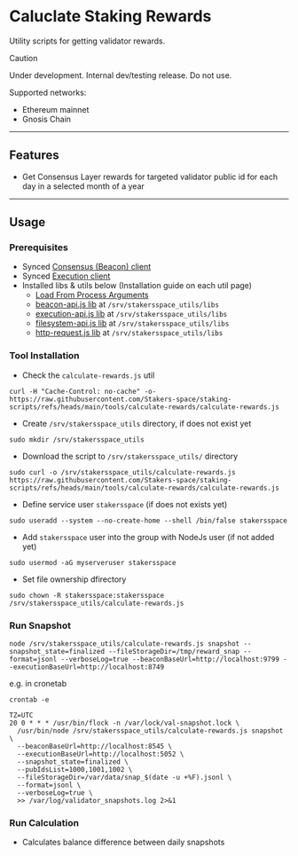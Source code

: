 # Caluclate Staking Rewards

Utility scripts for getting validator rewards.

> [!CAUTION]
> Under development. Internal dev/testing release. Do not use.

Supported networks:
- Ethereum mainnet
- Gnosis Chain

---
## Features
- Get Consensus Layer rewards for targeted validator public id for each day in a selected month of a year

---
## Usage
### Prerequisites
- Synced [Consensus (Beacon) client](https://stakers.space/guides)
- Synced [Execution client](https://stakers.space/guides)
- Installed libs & utils below (Installation guide on each util page)
  - [Load From Process Arguments](https://github.com/Stakers-space/staking-scripts/tree/main/libs/load-from-process-arguments)
  - [beacon-api.js lib](https://github.com/Stakers-space/staking-scripts/tree/main/libs/beacon-api) at `/srv/stakersspace_utils/libs`
  - [execution-api.js lib](https://github.com/Stakers-space/staking-scripts/tree/main/libs/execution-api) at `/srv/stakersspace_utils/libs`
  - [filesystem-api.js lib](https://github.com/Stakers-space/staking-scripts/tree/main/libs/filesystem-api) at `/srv/stakersspace_utils/libs`
  - [http-request.js lib](https://github.com/Stakers-space/staking-scripts/tree/main/libs/http-request) at `/srv/stakersspace_utils/libs`

### Tool Installation
- Check the `calculate-rewards.js` util
```
curl -H "Cache-Control: no-cache" -o- https://raw.githubusercontent.com/Stakers-space/staking-scripts/refs/heads/main/tools/calculate-rewards/calculate-rewards.js
```
- Create `/srv/stakersspace_utils` directory, if does not exist yet
```
sudo mkdir /srv/stakersspace_utils
```
- Download the script to `/srv/stakersspace_utils/` directory
```
sudo curl -o /srv/stakersspace_utils/calculate-rewards.js https://raw.githubusercontent.com/Stakers-space/staking-scripts/refs/heads/main/tools/calculate-rewards/calculate-rewards.js
```
- Define service user `stakersspace` (if does not exists yet)
```
sudo useradd --system --no-create-home --shell /bin/false stakersspace
```
- Add `stakersspace` user into the group with NodeJs user (if not added yet)
```
sudo usermod -aG myserveruser stakersspace
```
- Set file ownership dfirectory
```
sudo chown -R stakersspace:stakersspace /srv/stakersspace_utils/calculate-rewards.js
```

### Run Snapshot
```
node /srv/stakersspace_utils/calculate-rewards.js snapshot --snapshot_state=finalized --fileStorageDir=/tmp/reward_snap --format=jsonl --verboseLog=true --beaconBaseUrl=http://localhost:9799 --executionBaseUrl=http://localhost:8749
```
e.g. in cronetab
```
crontab -e
```
```
TZ=UTC
20 0 * * * /usr/bin/flock -n /var/lock/val-snapshot.lock \
  /usr/bin/node /srv/stakersspace_utils/calculate-rewards.js snapshot \
  --beaconBaseUrl=http://localhost:8545 \
  --executionBaseUrl=http://localhost:5052 \
  --snapshot_state=finalized \
  --pubIdsList=1000,1001,1002 \
  --fileStorageDir=/var/data/snap_$(date -u +%F).jsonl \
  --format=jsonl \
  --verboseLog=true \
  >> /var/log/validator_snapshots.log 2>&1
```

### Run Calculation
- Calculates balance difference between daily snapshots
